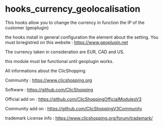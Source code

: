 # hooks_currency_geolocalisation
This hooks allow you to change the currency in function the IP of the customer (geoplugin) 

the hooks install in general configuration the element about the setting.
You must brregistred on this website : https://www.geoplugin.net

The currency taken in consideration are EUR, CAD and US.

this module must be functional until geoplugin works.

All informations about the ClicShopping

 Community : https://www.clicshopping.org

 Software : https://github.com/ClicShopping

 Official add on : https://github.com/ClicShoppingOfficialModulesV3

 Community add on : https://github.com/ClicShoppingV3Community

 trademark License info : https://www.clicshopping.org/forum/trademark/ 